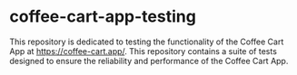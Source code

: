 # coffee-cart-app-testing
This repository is dedicated to testing the functionality of the Coffee Cart App at https://coffee-cart.app/. This repository contains a suite of tests designed to ensure the reliability and performance of the Coffee Cart App.
